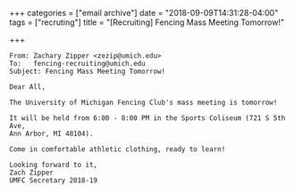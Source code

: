 +++
categories = ["email archive"]
date = "2018-09-09T14:31:28-04:00"
tags = ["recruting"]
title = "[Recruiting] Fencing Mass Meeting Tomorrow!"

+++


```
From: Zachary Zipper <zezip@umich.edu>
To:   fencing-recruiting@umich.edu
Subject: Fencing Mass Meeting Tomorrow!

Dear All,

The University of Michigan Fencing Club's mass meeting is tomorrow!

It will be held from 6:00 - 8:00 PM in the Sports Coliseum (721 S 5th Ave,
Ann Arbor, MI 48104).

Come in comfortable athletic clothing, ready to learn!

Looking forward to it,
Zach Zipper
UMFC Secretary 2018-19
```
